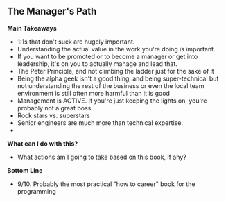 ## The Manager's Path

**Main Takeaways**
- 1:1s that don't suck are hugely important. 
- Understanding the actual value in the work you're doing is important.
- If you want to be promoted or to become a manager or get into leadership, it's on you to actually manage and lead that.
- The Peter Principle, and not climbing the ladder just for the sake of it
- Being the alpha geek isn't a good thing, and being super-technical but not understanding the rest of the business or even the local team environment is still often more harmful than it is good
- Management is ACTIVE. If you're just keeping the lights on, you're probably not a great boss.
- Rock stars vs. superstars
- Senior engineers are much more than technical expertise.
- 

**What can I do with this?**
- What actions am I going to take based on this book, if any?

**Bottom Line**
- 9/10. Probably the most practical "how to career" book for the programming
<!--stackedit_data:
eyJoaXN0b3J5IjpbOTk3MDYwMzk5LC0xNDg1NzYxODUyXX0=
-->